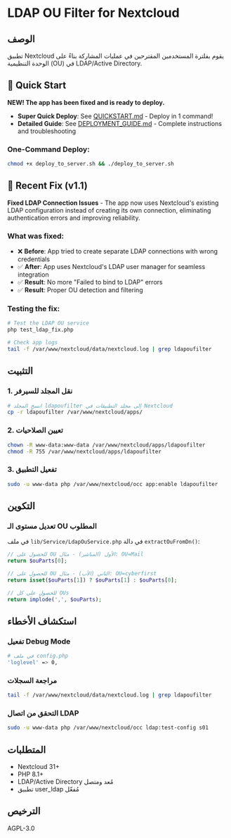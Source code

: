 # LDAP OU Filter for Nextcloud

## الوصف
تطبيق Nextcloud يقوم بفلترة المستخدمين المقترحين في عمليات المشاركة بناءً على الوحدة التنظيمية (OU) في LDAP/Active Directory.

## 🚀 Quick Start

**NEW! The app has been fixed and is ready to deploy.**

- **Super Quick Deploy**: See [QUICKSTART.md](QUICKSTART.md) - Deploy in 1 command!
- **Detailed Guide**: See [DEPLOYMENT_GUIDE.md](DEPLOYMENT_GUIDE.md) - Complete instructions and troubleshooting

### One-Command Deploy:
```bash
chmod +x deploy_to_server.sh && ./deploy_to_server.sh
```

## 🔧 Recent Fix (v1.1)

**Fixed LDAP Connection Issues** - The app now uses Nextcloud's existing LDAP configuration instead of creating its own connection, eliminating authentication errors and improving reliability.

### What was fixed:
- ❌ **Before**: App tried to create separate LDAP connections with wrong credentials
- ✅ **After**: App uses Nextcloud's LDAP user manager for seamless integration
- ✅ **Result**: No more "Failed to bind to LDAP" errors
- ✅ **Result**: Proper OU detection and filtering

### Testing the fix:
```bash
# Test the LDAP OU service
php test_ldap_fix.php

# Check app logs
tail -f /var/www/nextcloud/data/nextcloud.log | grep ldapoufilter
```

## التثبيت

### 1. نقل المجلد للسيرفر
```bash
# انسخ المجلد ldapoufilter إلى مجلد التطبيقات في Nextcloud
cp -r ldapoufilter /var/www/nextcloud/apps/
```

### 2. تعيين الصلاحيات
```bash
chown -R www-data:www-data /var/www/nextcloud/apps/ldapoufilter
chmod -R 755 /var/www/nextcloud/apps/ldapoufilter
```

### 3. تفعيل التطبيق
```bash
sudo -u www-data php /var/www/nextcloud/occ app:enable ldapoufilter
```

## التكوين

### تعديل مستوى الـ OU المطلوب
في ملف `lib/Service/LdapOuService.php` في دالة `extractOuFromDn()`:

```php
// للحصول على OU الأول (المباشر) - مثال: OU=Mail
return $ouParts[0];

// للحصول على OU الثاني (الأب) - مثال: OU=cyberfirst  
return isset($ouParts[1]) ? $ouParts[1] : $ouParts[0];

// للحصول على كل OUs
return implode(',', $ouParts);
```

## استكشاف الأخطاء

### تفعيل Debug Mode
```bash
# في ملف config.php
'loglevel' => 0,
```

### مراجعة السجلات
```bash
tail -f /var/www/nextcloud/data/nextcloud.log | grep ldapoufilter
```

### التحقق من اتصال LDAP
```bash
sudo -u www-data php /var/www/nextcloud/occ ldap:test-config s01
```

## المتطلبات
- Nextcloud 31+
- PHP 8.1+
- LDAP/Active Directory مُعد ومتصل
- تطبيق user_ldap مُفعّل

## الترخيص
AGPL-3.0